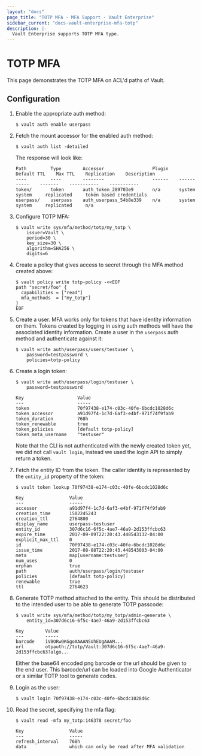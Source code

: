 ```yaml
---
layout: "docs"
page_title: "TOTP MFA - MFA Support - Vault Enterprise"
sidebar_current: "docs-vault-enterprise-mfa-totp"
description: |-
  Vault Enterprise supports TOTP MFA type.
---
```


# TOTP MFA

This page demonstrates the TOTP MFA on ACL'd paths of Vault.

## Configuration

1. Enable the appropriate auth method:

    ```text
    $ vault auth enable userpass
    ```

1. Fetch the mount accessor for the enabled auth method:

    ```text
    $ vault auth list -detailed
    ```

    The response will look like:

    ```text
    Path         Type        Accessor                  Plugin    Default TTL    Max TTL    Replication    Description
    ----         ----        --------                  ------    -----------    -------    -----------    -----------
    token/       token       auth_token_289703e9       n/a       system         system     replicated     token based credentials
    userpass/    userpass    auth_userpass_54b8e339    n/a       system         system     replicated     n/a
    ```

1. Configure TOTP MFA:

    ```text
    $ vault write sys/mfa/method/totp/my_totp \
        issuer=Vault \
        period=30 \
        key_size=30 \
        algorithm=SHA256 \
        digits=6
    ```

1. Create a policy that gives access to secret through the MFA method created
   above:

    ```text
    $ vault policy write totp-policy -<<EOF
    path "secret/foo" {
      capabilities = ["read"]
      mfa_methods  = ["my_totp"]
    }
    EOF
    ```

1. Create a user. MFA works only for tokens that have identity information on
them. Tokens created by logging in using auth methods will have the associated
identity information. Create a user in the `userpass` auth method and
authenticate against it:


    ```text
    $ vault write auth/userpass/users/testuser \
        password=testpassword \
        policies=totp-policy
    ```

1. Create a login token:

    ```text
    $ vault write auth/userpass/login/testuser \
        password=testpassword

    Key                    Value
    ---                    -----
    token                  70f97438-e174-c03c-40fe-6bcdc1028d6c
    token_accessor         a91d97f4-1c7d-6af3-e4bf-971f74f9fab9
    token_duration         768h
    token_renewable        true
    token_policies         [default totp-policy]
    token_meta_username    "testuser"
    ```

    Note that the CLI is not authenticated with the newly created token yet, we
    did not call `vault login`, instead we used the login API to simply return a
    token.

1. Fetch the entity ID from the token. The caller identity is represented by the
`entity_id` property of the token:

    ```text
    $ vault token lookup 70f97438-e174-c03c-40fe-6bcdc1028d6c

    Key                 Value
    ---                 -----
    accessor            a91d97f4-1c7d-6af3-e4bf-971f74f9fab9
    creation_time       1502245243
    creation_ttl        2764800
    display_name        userpass-testuser
    entity_id           307d6c16-6f5c-4ae7-46a9-2d153ffcbc63
    expire_time         2017-09-09T22:20:43.448543132-04:00
    explicit_max_ttl    0
    id                  70f97438-e174-c03c-40fe-6bcdc1028d6c
    issue_time          2017-08-08T22:20:43.448543003-04:00
    meta                map[username:testuser]
    num_uses            0
    orphan              true
    path                auth/userpass/login/testuser
    policies            [default totp-policy]
    renewable           true
    ttl                 2764623
    ```

1. Generate TOTP method attached to the entity. This should be distributed to
the intended user to be able to generate TOTP passcode:

    ```text
    $ vault write sys/mfa/method/totp/my_totp/admin-generate \
        entity_id=307d6c16-6f5c-4ae7-46a9-2d153ffcbc63

    Key        Value
    ---        -----
    barcode    iVBORw0KGgoAAAANSUhEUgAAAM...
    url        otpauth://totp/Vault:307d6c16-6f5c-4ae7-46a9-2d153ffcbc63?algo...
    ```

    Either the base64 encoded png barcode or the url should be given to the end
    user. This barcode/url can be loaded into Google Authenticator or a similar
    TOTP tool to generate codes.

1. Login as the user:

    ```text
    $ vault login 70f97438-e174-c03c-40fe-6bcdc1028d6c
    ```

1. Read the secret, specifying the mfa flag:

    ```text
    $ vault read -mfa my_totp:146378 secret/foo

    Key                 Value
    ---                 -----
    refresh_interval    768h
    data                which can only be read after MFA validation
    ```
